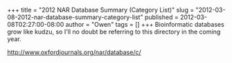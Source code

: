 +++
title = "2012 NAR Database Summary (Category List)"
slug = "2012-03-08-2012-nar-database-summary-category-list"
published = 2012-03-08T02:27:00-08:00
author = "Owen"
tags = []
+++
Bioinformatic databases grow like kudzu, so I'll no doubt be referring
to this directory in the coming year.

<http://www.oxfordjournals.org/nar/database/c/>
